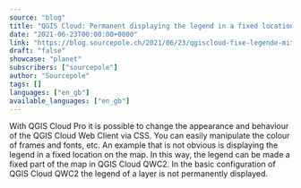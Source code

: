 ```yaml
---
source: "blog"
title: "QGIS Cloud: Permanent displaying the legend in a fixed location in QGIS Cloud QWC2 with CSS"
date: "2021-06-23T00:00:00+0000"
link: "https://blog.sourcepole.ch/2021/06/23/qgiscloud-fixe-legende-mit-css/"
draft: "false"
showcase: "planet"
subscribers: ["sourcepole"]
author: "Sourcepole"
tags: []
languages: ["en_gb"]
available_languages: ["en_gb"]
---
```


With QGIS Cloud Pro it is possible to change the appearance and behaviour of the QGIS Cloud Web Client via CSS. You can easily manipulate the colour of frames and fonts, etc. An example that is not obvious is displaying the legend in a fixed location on the map. In this way, the legend can be made a fixed part of the map in QGIS Cloud QWC2.
In the basic configuration of QGIS Cloud QWC2 the legend of a layer is not permanently displayed.

